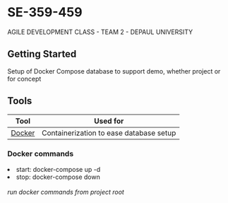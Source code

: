 # SE-359-459
AGILE DEVELOPMENT CLASS - TEAM 2 - DEPAUL UNIVERSITY

## Getting Started
Setup of Docker Compose database to support demo, whether project or for concept

## Tools

| Tool | Used for 
| ----------- | ----------- 
| [Docker](https://www.docker.com/products/docker-desktop) | Containerization to ease database setup


### Docker commands
<li>start: docker-compose up -d
<li>stop: docker-compose down
<br/>
<br/><i>run docker commands from project root</i>